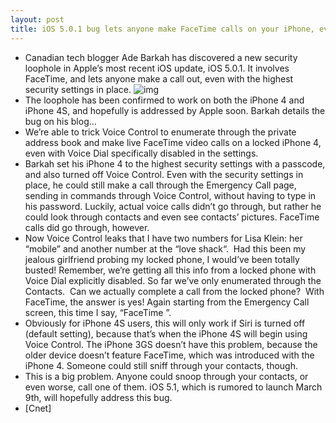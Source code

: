 ```yaml
---
layout: post
title: iOS 5.0.1 bug lets anyone make FaceTime calls on your iPhone, even with security settings
---
```

* Canadian tech blogger Ade Barkah has discovered a new security loophole in Apple’s most recent iOS update, iOS 5.0.1. It involves FaceTime, and lets anyone make a call out, even with the highest security settings in place.
![img](http://media.idownloadblog.com/wp-content/uploads/2011/01/Voice-Control.png)
* The loophole has been confirmed to work on both the iPhone 4 and iPhone 4S, and hopefully is addressed by Apple soon. Barkah details the bug on his blog…
* We’re able to trick Voice Control to enumerate through the private address book and make live FaceTime video calls on a locked iPhone 4, even with Voice Dial specifically disabled in the settings.
* Barkah set his iPhone 4 to the highest security settings with a passcode, and also turned off Voice Control. Even with the security settings in place, he could still make a call through the Emergency Call page, sending in commands through Voice Control, without having to type in his password. Luckily, actual voice calls didn’t go through, but rather he could look through contacts and even see contacts’ pictures. FaceTime calls did go through, however.
* Now Voice Control leaks that I have two numbers for Lisa Klein: her “mobile” and another number at the “love shack“.  Had this been my jealous girlfriend probing my locked phone, I would’ve been totally busted! Remember, we’re getting all this info from a locked phone with Voice Dial explicitly disabled. So far we’ve only enumerated through the Contacts.  Can we actually complete a call from the locked phone?  With FaceTime, the answer is yes! Again starting from the Emergency Call screen, this time I say, “FaceTime <Lisa Klein>”.  
* Obviously for iPhone 4S users, this will only work if Siri is turned off (default setting), because that’s when the iPhone 4S will begin using Voice Control. The iPhone 3GS doesn’t have this problem, because the older device doesn’t feature FaceTime, which was introduced with the iPhone 4. Someone could still sniff through your contacts, though.
* This is a big problem. Anyone could snoop through your contacts, or even worse, call one of them. iOS 5.1, which is rumored to launch March 9th, will hopefully address this bug.
* [Cnet]

